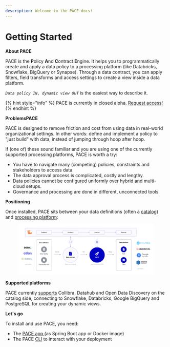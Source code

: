 ```yaml
---
description: Welcome to the PACE docs!
---
```


# Getting Started

**About PACE**

PACE is the **P**olicy **A**nd **C**ontract **E**ngine. It helps you to programmatically create and apply a data policy to a processing platform (like Databricks, Snowflake, BigQuery or Synapse). Through a data contract, you can apply filters, field transforms and access settings to create a view inside a data platform.

_`Data policy IN, dynamic view OUT`_ is the easiest way to describe it.

{% hint style="info" %}
PACE is currently in closed alpha. [Request access!](https://pace-alpha.framer.ai/)&#x20;
{% endhint %}

**ProblemsPACE**

PACE is designed to remove friction and cost from using data in real-world organizational settings. In other words: define and implement a policy to "just build" with data, instead of jumping through hoop after hoop.

If (one of) these sound familiar and you are using one of the currently supported processing platforms, PACE is worth a try:

* You have to navigate many (competing) policies, constraints and stakeholders to access data.
* The data approval process is complicated, costly and lengthy.
* Data policies cannot be configured uniformly over hybrid and multi-cloud setups.
* Governance and processing are done in different, unconnected tools

**Positioning**

Once installed, PACE sits between your data definitions (often a [catalog](cli-docs/pace\_list\_catalogs.md)) and [processing platform](cli-docs/pace\_list\_processing-platforms.md):

<figure><img src=".gitbook/assets/PACE-process-2.0@2x+interlace (1).png" alt=""><figcaption></figcaption></figure>

**Supported platforms**

PACE currently [supports](integrations-and-reference/integrations/) Collibra, Datahub and Open Data Discovery on the catalog side, connecting to Snowflake, Databricks, Google BigQuery and PostgreSQL for creating your dynamic views.

**Let's go**

To install and use PACE, you need:

* The [PACE app ](https://github.com/getstrm/pace)(as Spring Boot app or Docker image)
* The PACE [CLI](https://github.com/getstrm/cli) to interact with your deployment
